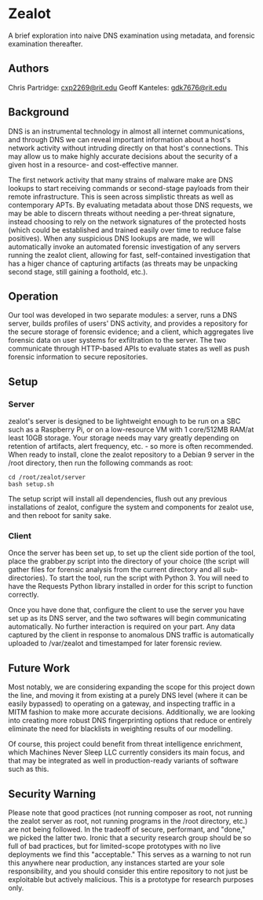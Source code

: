 # Zealot
A brief exploration into naive DNS examination using metadata, and forensic examination thereafter.

## Authors
Chris Partridge: cxp2269@rit.edu
Geoff Kanteles: gdk7676@rit.edu

## Background
DNS is an instrumental technology in almost all internet communications, and through DNS we can reveal important information about a host's network activity without intruding directly on that host's connections. This may allow us to make highly accurate decisions about the security of a given host in a resource- and cost-effective manner.

The first network activity that many strains of malware make are DNS lookups to start receiving commands or second-stage payloads from their remote infrastructure. This is seen across simplistic threats as well as contemporary APTs. By evaluating metadata about those DNS requests, we may be able to discern threats without needing a per-threat signature, instead choosing to rely on the network signatures of the protected hosts (which could be established and trained easily over time to reduce false positives). When any suspicious DNS lookups are made, we will automatically invoke an automated forensic investigation of any servers running the zealot client, allowing for fast, self-contained investigation that has a higer chance of capturing artifacts (as threats may be unpacking second stage, still gaining a foothold, etc.).

## Operation
Our tool was developed in two separate modules: a server, runs a DNS server, builds profiles of users' DNS activity, and provides a repository for the secure storage of forensic evidence; and a client, which aggregates live forensic data on user systems for exfiltration to the server. The two communicate through HTTP-based APIs to evaluate states as well as push forensic information to secure repositories.

## Setup
### Server
zealot's server is designed to be lightweight enough to be run on a SBC such as a Raspberry Pi, or on a low-resource VM with 1 core/512MB RAM/at least 10GB storage. Your storage needs may vary greatly depending on retention of artifacts, alert frequency, etc. - so more is often recommended. When ready to install, clone the zealot repository to a Debian 9 server in the /root directory, then run the following commands as root:
```
cd /root/zealot/server
bash setup.sh
```
The setup script will install all dependencies, flush out any previous installations of zealot, configure the system and components for zealot use, and then reboot for sanity sake.

### Client
Once the server has been set up, to set up the client side portion of the tool, place the grabber.py script into the directory of your choice (the script will gather files for forensic analysis from the current directory and all sub-directories). To start the tool, run the script with Python 3. You will need to have the Requests Python library installed in order for this script to function correctly.

Once you have done that, configure the client to use the server you have set up as its DNS server, and the two softwares will begin communicating automatically. No further interaction is required on your part. Any data captured by the client in response to anomalous DNS traffic is automatically uploaded to /var/zealot and timestamped for later forensic review.

## Future Work
Most notably, we are considering expanding the scope for this project down the line, and moving it from existing at a purely DNS level (where it can be easily bypassed) to operating on a gateway, and inspecting traffic in a MITM fashion to make more accurate decisions. Additionally, we are looking into creating more robust DNS fingerprinting options that reduce or entirely eliminate the need for blacklists in weighting results of our modelling.

Of course, this project could benefit from threat intelligence enrichment, which Machines Never Sleep LLC currently considers its main focus, and that may be integrated as well in production-ready variants of software such as this.

## Security Warning
Please note that good practices (not running composer as root, not running the zealot server as root, not running programs in the /root directory, etc.) are not being followed. In the tradeoff of secure, performant, and "done," we picked the latter two. Ironic that a security research group should be so full of bad practices, but for limited-scope prototypes with no live deployments we find this "acceptable." This serves as a warning to not run this anywhere near production, any instances started are your sole responsibility, and you should consider this entire repository to not just be exploitable but actively malicious. This is a prototype for research purposes only.
